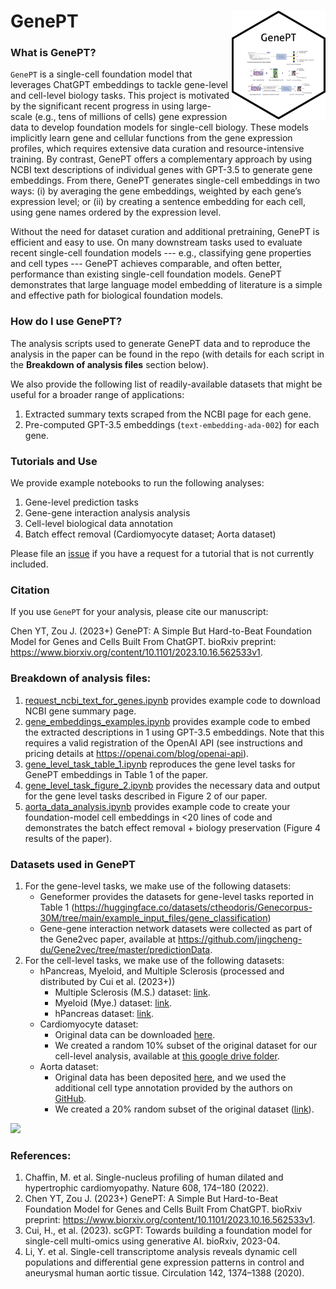 # GenePT  <img src="./figs/genept_sticker.png" align="right" width="150px"/>

### What is GenePT?

`GenePT` is a single-cell foundation model that leverages ChatGPT embeddings to tackle gene-level and cell-level biology tasks. This project is motivated by the significant recent progress in using large-scale (e.g., tens of millions of cells) gene expression data to develop foundation models for single-cell biology. These models implicitly learn gene and cellular functions from the gene expression profiles, which requires extensive data curation and resource-intensive training. By contrast, GenePT offers a complementary approach by using NCBI text descriptions of individual genes with GPT-3.5 to generate gene embeddings. From there, GenePT generates single-cell embeddings in two ways: (i) by averaging the gene embeddings, weighted by each gene’s expression level; or (ii) by creating a sentence embedding for each cell, using gene names ordered by the expression level. 

Without the need for dataset curation and additional pretraining, GenePT is efficient and easy to use. On many downstream tasks used to evaluate recent single-cell foundation models --- e.g., classifying gene properties and cell types --- GenePT achieves comparable, and often better, performance than existing single-cell foundation models. GenePT demonstrates that large language model embedding of literature is a simple and effective path for biological foundation models.

### How do I use GenePT?

The analysis scripts used to generate GenePT data and to reproduce the analysis in the paper can be found in the repo (with details for each script in the **Breakdown of analysis files** section below). 

We also provide the following list of readily-available datasets that might be useful for a broader range of applications:
1. Extracted summary texts scraped from the NCBI page for each gene.
2. Pre-computed GPT-3.5 embeddings (`text-embedding-ada-002`) for each gene.

### Tutorials and Use

We provide example notebooks to run the following analyses:
1. Gene-level prediction tasks
2. Gene-gene interaction analysis analysis
3. Cell-level biological data annotation 
4. Batch effect removal (Cardiomyocyte dataset; Aorta dataset)

Please file an [issue](https://github.com/yiqunchen/GenePT/issues) if you have a request for a tutorial that is not currently included.


### Citation

If you use `GenePT` for your analysis, please cite our manuscript:

Chen YT,  Zou J. (2023+) GenePT: A Simple But Hard-to-Beat Foundation Model for Genes and Cells Built From ChatGPT. bioRxiv preprint: https://www.biorxiv.org/content/10.1101/2023.10.16.562533v1.


### Breakdown of analysis files:
1. [request_ncbi_text_for_genes.ipynb](./request_ncbi_text_for_genes.ipynb) provides example code to download NCBI gene summary page.
2. [gene_embeddings_examples.ipynb](./gene_embeddings_examples.ipynb) provides example code to embed the extracted descriptions in 1 using GPT-3.5 embeddings. Note that this requires a valid registration of the OpenAI API (see instructions and pricing details at https://openai.com/blog/openai-api). 
3. [gene_level_task_table_1.ipynb](./gene_level_task_table_1.ipynb) reproduces the gene level tasks for GenePT embeddings in Table 1 of the paper.
4. [gene_level_task_figure_2.ipynb](./gene_level_task_figure_2.ipynb) provides the necessary data and output for the gene level tasks described in Figure 2 of our paper.
5. [aorta_data_analysis.ipynb](./aorta_data_analysis.ipynb) provides example code to create your foundation-model cell embeddings in <20 lines of code and demonstrates the batch effect removal + biology preservation (Figure 4 results of the paper). 

### Datasets used in GenePT
1. For the gene-level tasks, we make use of the following datasets:
	- Geneformer provides the datasets for gene-level tasks reported in Table 1 (https://huggingface.co/datasets/ctheodoris/Genecorpus-30M/tree/main/example_input_files/gene_classification)
	- Gene-gene interaction network datasets were collected as part of the Gene2vec paper, available at https://github.com/jingcheng-du/Gene2vec/tree/master/predictionData.
2. For the cell-level tasks, we make use of the following datasets:
	- hPancreas, Myeloid, and Multiple Sclerosis (processed and distributed by Cui et al. (2023+))
		- Multiple Sclerosis (M.S.) dataset: [link](https://drive.google.com/drive/folders/1Qd42YNabzyr2pWt9xoY4cVMTAxsNBt4v?usp=sharing).
		- Myeloid (Mye.) dataset: [link](https://drive.google.com/drive/folders/1VbpApQufZq8efFGakW3y8QDDpY9MBoDS?usp=drive_link).
		- hPancreas dataset: [link](https://drive.google.com/drive/folders/1s9XjcSiPC-FYV3VeHrEa7SeZetrthQVV?usp=drive_link).
	- Cardiomyocyte dataset: 
		- Original data can be downloaded [here](https://singlecell.broadinstitute.org/single_cell/study/SCP1303/single-nuclei-profiling-of-human-dilated-and-hypertrophic-cardiomyopathy).
		- We created a random 10% subset of the original dataset for our cell-level analysis, available at [this google drive folder](https://drive.google.com/drive/folders/1LgFvJqWNq9BqHbuxB2tYf62kXs9KqL4t?usp=share_link).
	- Aorta dataset:
		- Original data has been deposited [here](https://www.ncbi.nlm.nih.gov/geo/query/acc.cgi?acc=GSE155468), and we used the additional cell type annotation provided by the authors on [GitHub](https://github.com/LI-Yan-Ming/Circulation.-2020-142-1374-1388/blob/main/meta_addsubcluster_cellcycle.csv).
		- We created a 20% random subset of the original dataset ([link](https://drive.google.com/drive/folders/1LgFvJqWNq9BqHbuxB2tYf62kXs9KqL4t?usp=share_link)).

![](./figs/Presentation3.png)

### References:
1. Chaffin, M. et al. Single-nucleus profiling of human dilated and hypertrophic cardiomyopathy. Nature 608, 174–180 (2022).
2. Chen YT,  Zou J. (2023+) GenePT: A Simple But Hard-to-Beat Foundation Model for Genes and Cells Built From ChatGPT. bioRxiv preprint: https://www.biorxiv.org/content/10.1101/2023.10.16.562533v1.
3. Cui, H., et al. (2023). scGPT: Towards building a foundation model for single-cell multi-omics using generative AI. bioRxiv, 2023-04.
4. Li, Y. et al. Single-cell transcriptome analysis reveals dynamic cell populations and differential gene expression patterns in control and aneurysmal human aortic tissue. Circulation 142, 1374–1388 (2020).




